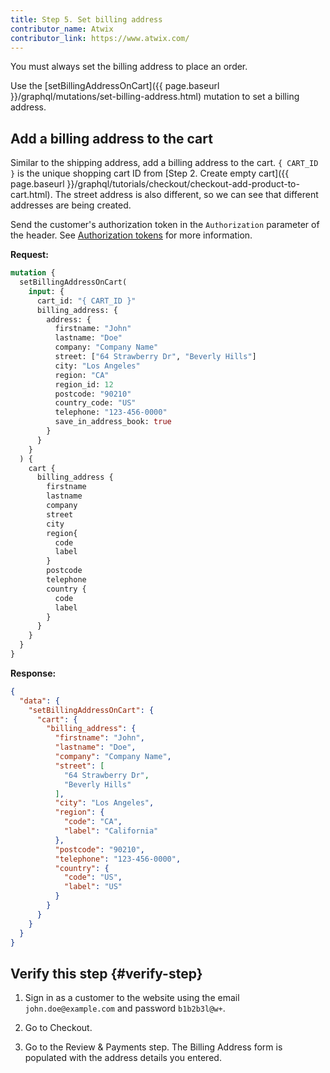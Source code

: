 ```yaml
---
title: Step 5. Set billing address
contributor_name: Atwix
contributor_link: https://www.atwix.com/
---
```


<InlineAlert variant="success" slots="text" />

You must always set the billing address to place an order.

Use the [setBillingAddressOnCart]({{ page.baseurl }}/graphql/mutations/set-billing-address.html) mutation to set a billing address.

## Add a billing address to the cart

Similar to the shipping address, add a billing address to the cart. `{ CART_ID }` is the unique shopping cart ID from [Step 2. Create empty cart]({{ page.baseurl }}/graphql/tutorials/checkout/checkout-add-product-to-cart.html). The street address is also different, so we can see that different addresses are being created.

Send the customer's authorization token in the `Authorization` parameter of the header. See [Authorization tokens]({{page.baseurl}}/graphql/authorization-tokens.html) for more information.

**Request:**

```graphql
mutation {
  setBillingAddressOnCart(
    input: {
      cart_id: "{ CART_ID }"
      billing_address: {
        address: {
          firstname: "John"
          lastname: "Doe"
          company: "Company Name"
          street: ["64 Strawberry Dr", "Beverly Hills"]
          city: "Los Angeles"
          region: "CA"
          region_id: 12
          postcode: "90210"
          country_code: "US"
          telephone: "123-456-0000"
          save_in_address_book: true
        }
      }
    }
  ) {
    cart {
      billing_address {
        firstname
        lastname
        company
        street
        city
        region{
          code
          label
        }
        postcode
        telephone
        country {
          code
          label
        }
      }
    }
  }
}
```

**Response:**

```json
{
  "data": {
    "setBillingAddressOnCart": {
      "cart": {
        "billing_address": {
          "firstname": "John",
          "lastname": "Doe",
          "company": "Company Name",
          "street": [
            "64 Strawberry Dr",
            "Beverly Hills"
          ],
          "city": "Los Angeles",
          "region": {
            "code": "CA",
            "label": "California"
          },
          "postcode": "90210",
          "telephone": "123-456-0000",
          "country": {
            "code": "US",
            "label": "US"
          }
        }
      }
    }
  }
}
```

## Verify this step {#verify-step}

1. Sign in as a customer to the website using the email `john.doe@example.com` and password `b1b2b3l@w+`.

1. Go to Checkout.

1. Go to the Review & Payments step. The Billing Address form is populated with the address details you entered.
